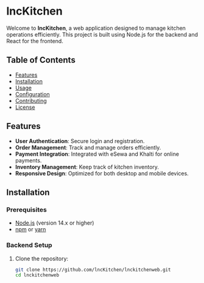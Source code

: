 # lncKitchen

Welcome to **lncKitchen**, a web application designed to manage kitchen operations efficiently. This project is built using Node.js for the backend and React for the frontend.

## Table of Contents

- [Features](#features)
- [Installation](#installation)
- [Usage](#usage)
- [Configuration](#configuration)
- [Contributing](#contributing)
- [License](#license)

## Features

- **User Authentication**: Secure login and registration.
- **Order Management**: Track and manage orders efficiently.
- **Payment Integration**: Integrated with eSewa and Khalti for online payments.
- **Inventory Management**: Keep track of kitchen inventory.
- **Responsive Design**: Optimized for both desktop and mobile devices.

## Installation

### Prerequisites

- [Node.js](https://nodejs.org/) (version 14.x or higher)
- [npm](https://www.npmjs.com/) or [yarn](https://yarnpkg.com/)

### Backend Setup

1. Clone the repository:

   ```sh
   git clone https://github.com/lncKitchen/lnckitchenweb.git
   cd lnckitchenweb
